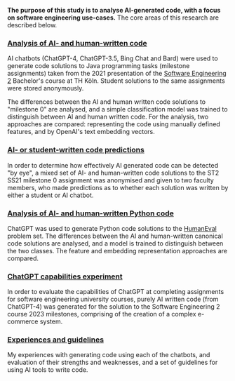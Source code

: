 **The purpose of this study is to analyse AI-generated code, with a focus on software engineering use-cases.** The core areas of this research are described below.

### [Analysis of AI- and human-written code](ST2%20SS21%20Data%20Analysis)

AI chatbots (ChatGPT-4, ChatGPT-3.5, Bing Chat and Bard) were used to generate code solutions to Java programming tasks (milestone assignments) taken from the 2021 presentation of the [Software Engineering 2](https://www.archi-lab.io/regularModules/ss22/st2_ss22.html) Bachelor's course at TH Köln. Student solutions to the same assignments were stored anonymously.

The differences between the AI and human written code solutions to "milestone 0" are analysed, and a simple classification model was trained to distinguish between AI and human written code. For the analysis, two approaches are compared: representing the code using manually defined features, and by OpenAI's text embedding vectors.

### [AI- or student-written code predictions](AI%20or%20Student%20Predictions)

In order to determine how effectively AI generated code can be detected "by eye", a mixed set of AI- and human-written code solutions to the ST2 SS21 milestone 0 assignment was anonymised and given to two faculty members, who made predictions as to whether each solution was written by either a student or AI chatbot.

### [Analysis of AI- and human-written Python code](Python%20Data%20Analysis)

ChatGPT was used to generate Python code solutions to the [HumanEval](https://github.com/openai/human-eval) problem set. The differences between the AI and human-written canonical code solutions are analysed, and a model is trained to distinguish between the two classes. The feature and embedding representation approaches are compared.

### [ChatGPT capabilities experiment](ST2%20SS23%20AI%20Solutions)

In order to evaluate the capabilities of ChatGPT at completing assignments for software engineering university courses, purely AI written code (from ChatGPT-4) was generated for the solution to the Software Engineering 2 course 2023 milestones, comprising of the creation of a complex e-commerce system.

### [Experiences and guidelines](Experiences%20and%20Guidelines)

My experiences with generating code using each of the chatbots, and evaluation of their strengths and weaknesses, and a set of guidelines for using AI tools to write code.



